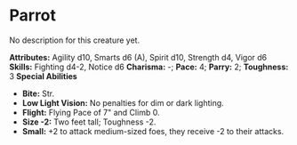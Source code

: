 # Parrot

No description for this creature yet.

**Attributes:** Agility d10, Smarts d6 (A), Spirit d10, Strength d4,
Vigor d6
**Skills:** Fighting d4-2, Notice d6
**Charisma:** -; **Pace:** 4; **Parry:** 2; **Toughness:** 3
**Special Abilities**

- **Bite:** Str.
- **Low Light Vision:** No penalties for dim or dark lighting.
- **Flight:** Flying Pace of 7" and Climb 0.
- **Size -2:** Two feet tall; Toughness -2.
- **Small:** +2 to attack medium-sized foes, they receive -2 to their
attacks.
